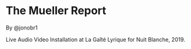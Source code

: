 # The Mueller Report
By @jonobr1

Live Audio Video Installation at La Gaîté Lyrique for Nuit Blanche, 2019.
